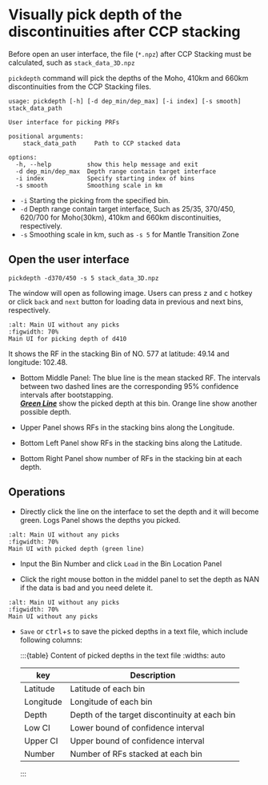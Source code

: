 # Visually pick depth of the discontinuities after CCP stacking

Before open an user interface, the file (`*.npz`) after CCP Stacking must be calculated, such as `stack_data_3D.npz`  

`pickdepth` command will pick the depths of the Moho, 410km and 660km discontinuities from the CCP Stacking files.

    usage: pickdepth [-h] [-d dep_min/dep_max] [-i index] [-s smooth] stack_data_path

    User interface for picking PRFs

    positional arguments:
        stack_data_path     Path to CCP stacked data

    options:
      -h, --help          show this help message and exit
      -d dep_min/dep_max  Depth range contain target interface
      -i index            Specify starting index of bins
      -s smooth           Smoothing scale in km

- `-i` Starting the picking from the specified bin.
- `-d` Depth range contain target interface, Such as 25/35, 370/450, 620/700 for Moho(30km), 410km and 660km discontinuities, respectively.
- `-s` Smoothing scale in km, such as `-s 5` for Mantle Transition Zone  
  
## Open the user interface

```
pickdepth -d370/450 -s 5 stack_data_3D.npz
```

The window will open as following image. Users can press <kbd>z</kbd> and <kbd>c</kbd> hotkey or click `back` and `next` button for loading data in previous and next bins, respectively.

```{figure} ../_static/pickdepth/pickdepth1.png
:alt: Main UI without any picks
:figwidth: 70%
Main UI for picking depth of d410
```

It shows the RF in the stacking Bin of NO. 577 at latitude: 49.14 and longitude: 102.48. 

- Bottom Middle Panel: The blue line is the mean stacked RF. The intervals between two dashed lines are the corresponding 95% confidence intervals after bootstapping.  
***<u>Green Line</u>*** show the picked depth at this bin. Orange line show another possible depth.

- Upper Panel shows RFs in the stacking bins along the Longitude.  
- Bottom Left Panel show RFs in the stacking bins along the Latitude.  
- Bottom Right Panel show number of RFs in the stacking bin at each depth.  

## Operations

- Directly click the line on the interface to set the depth and it will become green. Logs Panel shows the depths you picked.

```{figure} ../_static/pickdepth/pickdepth2b.png
:alt: Main UI without any picks
:figwidth: 70%
Main UI with picked depth (green line)
```

- Input the Bin Number and click `Load` in the Bin Location Panel

- Click the right mouse botton in the middel panel to set the depth as NAN if the data is bad and you need delete it.

```{figure} ../_static/pickdepth/pickdepth4b.png
:alt: Main UI without any picks
:figwidth: 70%
Main UI without any picks
```

- `Save` or <kbd>ctrl</kbd>+<kbd>s</kbd> to save the picked depths in a text file, which include following columns:

  :::{table} Content of picked depths in the text file
  :widths: auto

  | key          | Description |
  | ---          |         --- |
  | Latitude     | Latitude of each bin |
  | Longitude    | Longitude of each bin |
  | Depth        | Depth of the target discontinuity at each bin |
  | Low CI       | Lower bound of confidence interval |
  | Upper CI     | Upper bound of confidence interval |
  | Number       | Number of RFs stacked at each bin |
  :::

